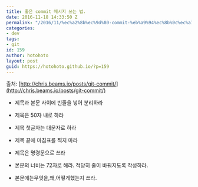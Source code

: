 ```yaml
---
title: 좋은 commit 메시지 쓰는 법.
date: 2016-11-18 14:33:50 Z
permalink: "/2016/11/%ec%a2%8b%ec%9d%80-commit-%eb%a9%94%ec%8b%9c%ec%a7%80-%ec%93%b0%eb%8a%94-%eb%b2%95/"
categories:
- dev
tags:
- git
id: 159
author: hotohoto
layout: post
guid: https://hotohoto.github.io/?p=159
---
```


출처: [http://chris.beams.io/posts/git-commit/](http://chris.beams.io/posts/git-commit/)

* 제목과 본문 사이에 빈줄을 넣어 분리하라

* 제목은 50자 내로 하라

* 제목 첫글자는 대문자로 하라

* 제목 끝에 마침표를 찍지 마라

* 제목은 명령문으로 쓰라

* 본문의 너비는 72자로 해라. 적당히 줄이 바꿔지도록 작성하라.

* 본문에는무엇을,왜,어떻게했는지 쓰라.
